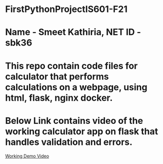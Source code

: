 # FirstPythonProjectIS601-F21
# Name - Smeet Kathiria, NET ID -sbk36
# This repo contain code files for calculator that performs calculations on a webpage, using html, flask, nginx docker.


# Below Link contains video of the working calculator app on flask that handles validation and errors.
[Working Demo Video](https://njit0-my.sharepoint.com/personal/sbk36_njit_edu/_layouts/15/onedrive.aspx?id=%2Fpersonal%2Fsbk36%5Fnjit%5Fedu%2FDocuments%2FCalculator%5Fflask%2Emov&parent=%2Fpersonal%2Fsbk36%5Fnjit%5Fedu%2FDocuments)

